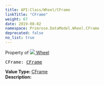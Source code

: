 ```yaml
---
title: API:Class/Wheel/CFrame
linkTitle: "CFrame"
weight: 67
date: 2019-08-02
namespace: Primrose.DataModel.Wheel.CFrame
deprecated: false
no_list: true
---
```

Property of <a href="/docs/api-reference/Class/Wheel"><img src="/icons/silk/bullet_black.png"/>&nbsp;Wheel</a>
<pre class="method-declaration">
CFrame: <a class="type" href="/docs/api-reference/DataType/CFrame">CFrame</a></pre>
<b>Value Type: </b>
<a class="type" href="/docs/api-reference/DataType/CFrame">CFrame</a>
<br/>
<b>Description: </b>